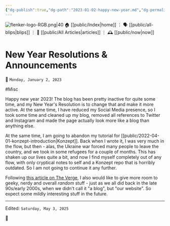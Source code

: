 ```yaml
---
{"dg-publish":true,"dg-path":"2023-01-02-happy-new-year.md","dg-permalink":"2023/01/02/-happy-new-year/","permalink":"/2023/01/02/-happy-new-year/","title":"New Year Resolutions & Announcements"}
---
```



<div class="transclusion internal-embed is-loaded"><div class="markdown-embed">




![flenker-logo-RGB.png|40](/img/user/attachments/flenker-logo-RGB.png)
🏠 [[public/Index\|home]]  ⋮ 🗣️ [[public/all-blips\|blips]] ⋮  📝 [[public/All Articles\|articles]]  ⋮ 🕰️ [[public/now\|now]]


</div></div>


# New Year Resolutions & Announcements
<p><span>📆 <code>Monday, January 2, 2023</code></span></p>
#Misc

Happy new year 2023! The blog has been pretty inactive for quite some time, and my New Year's Resolution is to change that and make it more active. At the same time, I have reduced my Social Media presence, so I took some time and cleaned up my blog, removed all references to Twitter and Instagram and made the page actually look more like a blog than anything else.  

At the same time, I am going to abandon my tutorial for [[public/2022-04-01-konzept-introduction\|Konzept]]. Back when I wrote it, I was very much in the flow, but then - alas, the Ukraine war forced many people to leave the country, and we took in some refugees for a couple of months. This has shaken up our lives quite a bit, and now I find myself completely out of any flow, with only cryptical notes to self and a Konzept repo that is horribly outdated. So I am not going to continue it any further.

Following [this article on The Verge](https://www.theverge.com/23513418/bring-back-personal-blogging), I also would like to give more room to geeky, nerdy and overall _random_ stuff - just as we all did back in the late 90s/early 2000s, when we didn't call it "a blog", but "our website". So expect some mildly interesting stuff in the future.


- - -
<p><span>Edited: <code>Saturday, May 3, 2025</code></span></p>

👾
